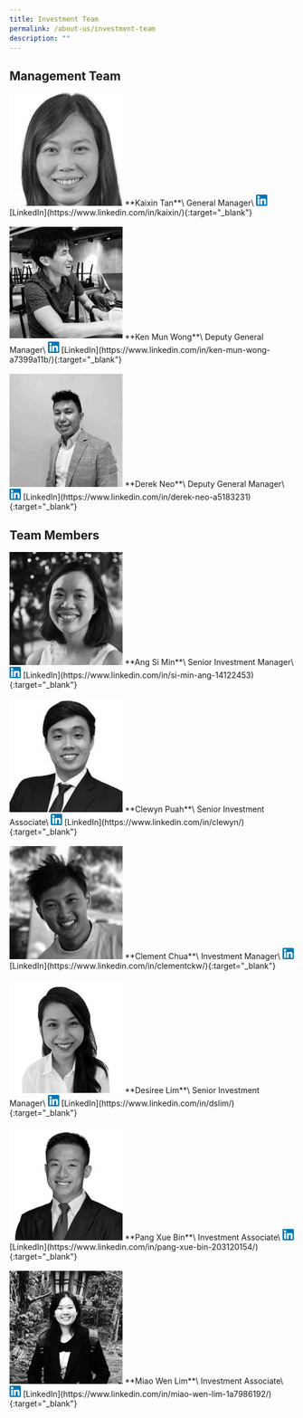 ```yaml
---
title: Investment Team
permalink: /about-us/investment-team
description: ""
---
```



<h2><strong>Management Team</strong></h2>
<img src="/images/kaixin-tan.png" style="width: 200px; margin-left: 0; filter:grayscale(1);">
**Kaixin Tan**\
General Manager\
<img src="/images/linkedin.png" style="width: 20px;margin-left: 0; display: inline;"> [LinkedIn](https://www.linkedin.com/in/kaixin/){:target="_blank"}
<br><br>
<img src="/images/ken-mun-wong.jpeg" style="width: 200px; margin-left: 0">
**Ken Mun Wong**\
Deputy General Manager\
<img src="/images/linkedin.png" style="width: 20px;margin-left: 0; display: inline; filter: grayscale(1);"> [LinkedIn](https://www.linkedin.com/in/ken-mun-wong-a7399a11b/){:target="_blank"}
<br><br>
<img src="/images/derek-neo.jpeg" style="width: 200px; margin-left: 0; filter:grayscale(1);">
**Derek Neo**\
Deputy General Manager\
<img src="/images/linkedin.png" style="width: 20px;margin-left: 0; display: inline;"> [LinkedIn](https://www.linkedin.com/in/derek-neo-a5183231){:target="_blank"}

<h2><strong>Team Members</strong></h2>
<img src="/images/siminang.jpg" style="width: 200px; margin-left: 0;filter:grayscale(1);">
**Ang Si Min**\
Senior Investment Manager\
<img src="/images/linkedin.png" style="width: 20px;margin-left: 0; display: inline;"> [LinkedIn](https://www.linkedin.com/in/si-min-ang-14122453){:target="_blank"}
<br><br>
<img src="/images/clewynp.jpg" style="width: 200px; margin-left: 0;filter:grayscale(1);">
**Clewyn Puah**\
Senior Investment Associate\
<img src="/images/linkedin.png" style="width: 20px;margin-left: 0; display: inline;"> [LinkedIn](https://www.linkedin.com/in/clewyn/){:target="_blank"}
<br><br>
<img src="/images/clementchua.jpg" style="width: 200px; margin-left: 0;filter:grayscale(1);">
**Clement Chua**\
Investment Manager\
<img src="/images/linkedin.png" style="width: 20px;margin-left: 0; display: inline;"> [LinkedIn](https://www.linkedin.com/in/clementckw/){:target="_blank"}
<br><br>
<img src="/images/desiree.jpg" style="width: 200px; margin-left: 0;filter:grayscale(1);">
**Desiree Lim**\
Senior Investment Manager\
<img src="/images/linkedin.png" style="width: 20px;margin-left: 0; display: inline;"> [LinkedIn](https://www.linkedin.com/in/dslim/){:target="_blank"}
<br><br>
<img src="/images/pangxuebin.jpg" style="width: 200px; margin-left: 0;filter:grayscale(1);">
**Pang Xue Bin**\
Investment Associate\
<img src="/images/linkedin.png" style="width: 20px;margin-left: 0; display: inline;"> [LinkedIn](https://www.linkedin.com/in/pang-xue-bin-203120154/){:target="_blank"}
<br><br>
<img src="/images/miaowenlim.jpg" style="width: 200px; margin-left: 0;filter:grayscale(1);">
**Miao Wen Lim**\
Investment Associate\
<img src="/images/linkedin.png" style="width: 20px;margin-left: 0; display: inline;"> [LinkedIn](https://www.linkedin.com/in/miao-wen-lim-1a7986192/){:target="_blank"}